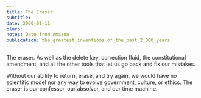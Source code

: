 ```yaml
---
title: The Eraser
subtitle: 
date: 2000-01-11
blurb: 
notes: Date from Amazon
publication: the_greatest_inventions_of_the_past_2_000_years
---
```



The eraser. As well as the delete key, correction fluid, the constitutional amendment, and all the other tools that let us go back and fix our mistakes.

Without our ability to return, erase, and try again, we would have no scientific model nor any way to evolve government, culture, or ethics. The eraser is our confessor, our absolver, and our time machine.

